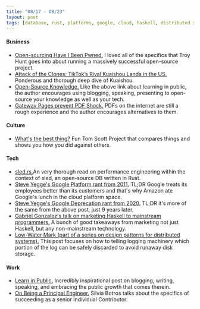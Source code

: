 ```yaml
---
title: "08/17 - 08/23"
layout: post
tags: [database, rust, platforms, google, cloud, haskell, distributed systems, security, open-source, career, engineering, TikTok]
---
```


#### Business

* [Open-sourcing Have I Been Pwned.](https://www.troyhunt.com/im-open-sourcing-the-have-i-been-pwned-code-base/) I loved all of the specifics that Troy Hunt goes into about running a massively successful open-source project.
* [Attack of the Clones: TikTok’s Rival Kuaishou Lands in the US.](https://turner.substack.com/p/attack-of-the-clones-tiktoks-rival) Ponderous and thorough deep dive of Kuaishou.
* [Open-Source Knowledge.](https://www.swyx.io/speaking/open-source-knowledge/) Like the above link about learning in public, the author encourages using blogging, speaking, presenting to open-source your knowledge as well as your tech.
* [Gateway Pages prevent PDF Shock.](https://www.nngroup.com/articles/gateway-pages-prevent-pdf-shock/) PDFs on the internet are still a rough experience and the author encourages alternatives to them.

#### Culture

* [What's the best thing?](https://best.tomscott.com/) Fun Tom Scott Project that compares things and shows you how you did against others.

#### Tech

* [sled.rs.](http://sled.rs/perf)An very thorough read on performance engineering within the context of sled, an open-source DB written in Rust.
* [Steve Yegge's Google Platform rant from 2011.](https://gist.github.com/chitchcock/1281611) TL;DR Google treats its employees better than its customers and that's why Amazon ate Google's lunch in the cloud platform space.
* [Steve Yegge's Google Deprecation rant from 2020.](https://medium.com/@steve.yegge/dear-google-cloud-your-deprecation-policy-is-killing-you-ee7525dc05dc) TL;DR it's more of the same from the above post, just 9 years later.
* [Gabriel Gonzalez's talk on marketing Haskell to mainstream programmers.](https://youtu.be/fNpsgTIpODA) A bunch of good takeaways from marketing not just Haskell, but any non-mainstream technology.
* [Low-Water Mark (part of a series on design patterns for distributed systems).](https://martinfowler.com/articles/patterns-of-distributed-systems/low-watermark.html) This post focuses on how to telling logging machinery which portion of the log can be safely discarded to avoid runaway disk storage.

#### Work

* [Learn in Public.](https://www.swyx.io/writing/learn-in-public/) Incredibly inspirational post on blogging, writing, speaking, and embracing the public growth that comes therein.
* [On Being a Principal Engineer.](https://blog.dbsmasher.com/2019/01/28/on-being-a-principal-engineer.html) Silvia Botros talks about the specifics of succeeding as a senior Individual Contributor.
